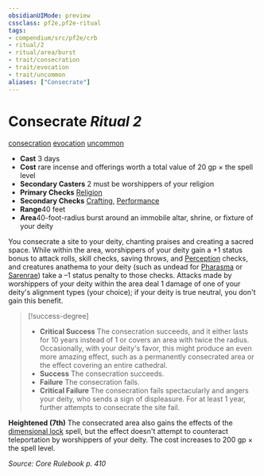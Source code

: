 ```yaml
---
obsidianUIMode: preview
cssclass: pf2e,pf2e-ritual
tags:
- compendium/src/pf2e/crb
- ritual/2
- ritual/area/burst
- trait/consecration
- trait/evocation
- trait/uncommon
aliases: ["Consecrate"]
---
```

# Consecrate *Ritual 2*  
[consecration](rules/traits/consecration.md)  [evocation](rules/traits/evocation.md)  [uncommon](rules/traits/uncommon.md)  

- **Cast** 3 days
- **Cost** rare incense and offerings worth a total value of 20 gp × the spell level
- **Secondary Casters** 2 must be worshippers of your religion
- **Primary Checks** [Religion](compendium/skills.md#Religion)
- **Secondary Checks** [Crafting](compendium/skills.md#Crafting), [Performance](compendium/skills.md#Performance)
- **Range**40 feet
- **Area**40-foot-radius burst around an immobile altar, shrine, or fixture of your deity

You consecrate a site to your deity, chanting praises and creating a sacred space. While within the area, worshippers of your deity gain a +1 status bonus to attack rolls, skill checks, saving throws, and [Perception](compendium/skills.md#Perception) checks, and creatures anathema to your deity (such as undead for [Pharasma](compendium/setting/deities/pharasma.md) or [Sarenrae](compendium/setting/deities/sarenrae.md)) take a –1 status penalty to those checks. Attacks made by worshippers of your deity within the area deal 1 damage of one of your deity's alignment types (your choice); if your deity is true neutral, you don't gain this benefit.

> [!success-degree] 
> - **Critical Success** The consecration succeeds, and it either lasts for 10 years instead of 1 or covers an area with twice the radius. Occasionally, with your deity's favor, this might produce an even more amazing effect, such as a permanently consecrated area or the effect covering an entire cathedral.
> - **Success** The consecration succeeds.
> - **Failure** The consecration fails.
> - **Critical Failure** The consecration fails spectacularly and angers your deity, who sends a sign of displeasure. For at least 1 year, further attempts to consecrate the site fail.

**Heightened (7th)** The consecrated area also gains the effects of the [dimensional lock](compendium/spells/dimensional-lock.md) spell, but the effect doesn't attempt to counteract teleportation by worshippers of your deity. The cost increases to 200 gp × the spell level.

*Source: Core Rulebook p. 410*